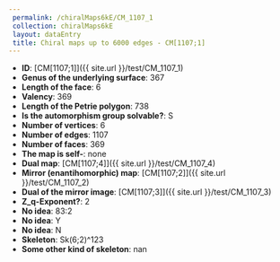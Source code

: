 ```yaml
--- 
 permalink: /chiralMaps6kE/CM_1107_1 
 collection: chiralMaps6kE
 layout: dataEntry
 title: Chiral maps up to 6000 edges - CM[1107;1]
---
```


- **ID**: [CM[1107;1]]({{ site.url }}/test/CM_1107_1)
- **Genus of the underlying surface**: 367
- **Length of the face**: 6
- **Valency**: 369
- **Length of the Petrie polygon**: 738
- **Is the automorphism group solvable?**: S
- **Number of vertices**: 6
- **Number of edges**: 1107
- **Number of faces**: 369
- **The map is self-**: none
- **Dual map**: [CM[1107;4]]({{ site.url }}/test/CM_1107_4)
- **Mirror (enantihomorphic) map**: [CM[1107;2]]({{ site.url }}/test/CM_1107_2)
- **Dual of the mirror image**: [CM[1107;3]]({{ site.url }}/test/CM_1107_3)
- **Z_q-Exponent?**: 2
- **No idea**:  83:2
- **No idea**: Y
- **No idea**: N
- **Skeleton**: Sk(6;2)^123
- **Some other kind of skeleton**: nan
